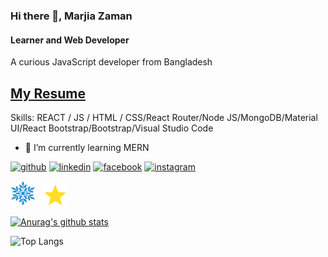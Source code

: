 ### Hi there 👋, Marjia Zaman
#### Learner and Web Developer
A curious JavaScript developer from Bangladesh

## [My Resume](https://drive.google.com/drive/folders/1D9rIym7bsN6Ayw1V_h2zwrHY0qYWloQW?usp=sharing)


Skills: REACT / JS / HTML / CSS/React Router/Node JS/MongoDB/Material UI/React Bootstrap/Bootstrap/Visual Studio Code

- 🌱 I’m currently learning MERN 


[<img src='https://cdn.jsdelivr.net/npm/simple-icons@3.0.1/icons/github.svg' alt='github' height='40'>](https://github.com/https://github.com/marjia-anee)  [<img src='https://cdn.jsdelivr.net/npm/simple-icons@3.0.1/icons/linkedin.svg' alt='linkedin' height='40'>](https://www.linkedin.com/in/https://www.linkedin.com/in/marjia-zaman-212459115//)  [<img src='https://cdn.jsdelivr.net/npm/simple-icons@3.0.1/icons/facebook.svg' alt='facebook' height='40'>](https://www.facebook.com/https://www.facebook.com/marjia.anee/)  [<img src='https://cdn.jsdelivr.net/npm/simple-icons@3.0.1/icons/instagram.svg' alt='instagram' height='40'>](https://www.instagram.com/https://www.instagram.com/marjia_anee//)  


<a href='https://archiveprogram.github.com/'><img src='https://raw.githubusercontent.com/acervenky/animated-github-badges/master/assets/acbadge.gif' width='40' height='40'></a> <a href='https://stars.github.com/'><img src='https://raw.githubusercontent.com/acervenky/animated-github-badges/master/assets/starbadge.gif' width='35' height='35'></a> 





[![Anurag's github stats](https://github-readme-stats.vercel.app/api?username=marjia-anee)](https://github.com/anuraghazra/github-readme-stats)


![Top Langs](https://github-readme-stats.vercel.app/api/top-langs/?username=marjia-anee)
